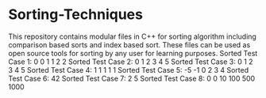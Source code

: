 # Sorting-Techniques
This repository contains modular files in C++ for sorting algorithm including comparison based sorts and index based sort. These files can be used as open source tools for sorting by any user for learning purposes.
Sorted Test Case 1: 0 0 1 1 2 2 
Sorted Test Case 2: 0 1 2 3 4 5 
Sorted Test Case 3: 0 1 2 3 4 5 
Sorted Test Case 4: 1 1 1 1 1 
Sorted Test Case 5: -5 -1 0 2 3 4 
Sorted Test Case 6: 42 
Sorted Test Case 7: 2 5 
Sorted Test Case 8: 0 0 10 100 500 1000 
